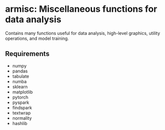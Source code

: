 # armisc: Miscellaneous functions for data analysis

Contains many functions useful for data analysis, high-level graphics, utility operations, and model training.

## Requirements

- numpy
- pandas
- tabulate
- numba
- sklearn
- matplotlib
- pytorch
- pyspark
- findspark
- textwrap
- normality
- hashlib